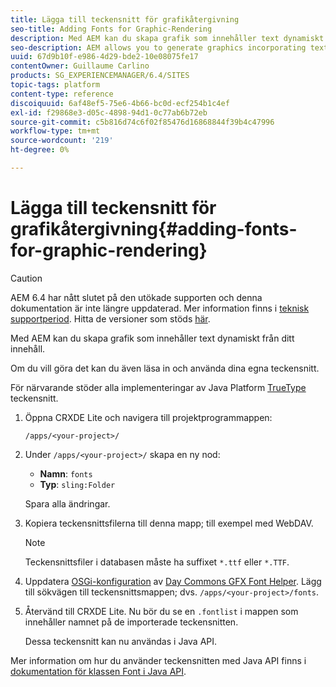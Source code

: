 ```yaml
---
title: Lägga till teckensnitt för grafikåtergivning
seo-title: Adding Fonts for Graphic-Rendering
description: Med AEM kan du skapa grafik som innehåller text dynamiskt från ditt innehåll
seo-description: AEM allows you to generate graphics incorporating text dynamically taken from your content
uuid: 67d9b10f-e986-4d29-bde2-10e08075fe17
contentOwner: Guillaume Carlino
products: SG_EXPERIENCEMANAGER/6.4/SITES
topic-tags: platform
content-type: reference
discoiquuid: 6af48ef5-75e6-4b66-bc0d-ecf254b1c4ef
exl-id: f29868e3-d05c-4898-94d1-0c77ab6b72eb
source-git-commit: c5b816d74c6f02f85476d16868844f39b4c47996
workflow-type: tm+mt
source-wordcount: '219'
ht-degree: 0%

---
```


# Lägga till teckensnitt för grafikåtergivning{#adding-fonts-for-graphic-rendering}

>[!CAUTION]
>
>AEM 6.4 har nått slutet på den utökade supporten och denna dokumentation är inte längre uppdaterad. Mer information finns i [teknisk supportperiod](https://helpx.adobe.com/support/programs/eol-matrix.html). Hitta de versioner som stöds [här](https://experienceleague.adobe.com/docs/).

Med AEM kan du skapa grafik som innehåller text dynamiskt från ditt innehåll.

Om du vill göra det kan du även läsa in och använda dina egna teckensnitt.

För närvarande stöder alla implementeringar av Java Platform [TrueType](https://en.wikipedia.org/wiki/Truetype) teckensnitt.

1. Öppna CRXDE Lite och navigera till projektprogrammappen:

   `/apps/<your-project>/`

1. Under `/apps/<your-project>/` skapa en ny nod:

   * **Namn**: `fonts`
   * **Typ**: `sling:Folder`

   Spara alla ändringar.

1. Kopiera teckensnittsfilerna till denna mapp; till exempel med WebDAV.

   >[!NOTE]
   >
   >Teckensnittsfiler i databasen måste ha suffixet `*.ttf` eller `*.TTF`.

1. Uppdatera [OSGi-konfiguration](/help/sites-deploying/configuring-osgi.md) av [Day Commons GFX Font Helper](/help/sites-deploying/osgi-configuration-settings.md). Lägg till sökvägen till teckensnittsmappen; dvs. `/apps/<your-project>/fonts`.

1. Återvänd till CRXDE Lite. Nu bör du se en `.fontlist` i mappen som innehåller namnet på de importerade teckensnitten.

   Dessa teckensnitt kan nu användas i Java API.

Mer information om hur du använder teckensnitten med Java API finns i [dokumentation för klassen Font i Java API](https://download.oracle.com/javase/6/docs/api/java/awt/Font.html).
